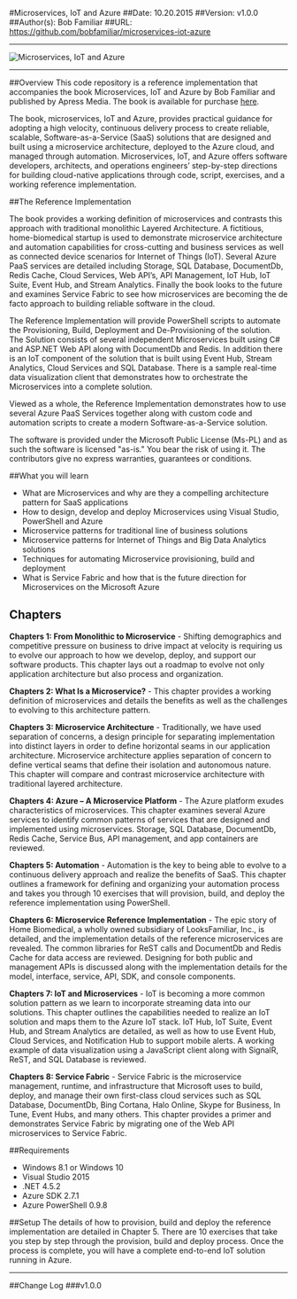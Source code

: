 #Microservices, IoT and Azure
##Date: 10.20.2015
##Version: v1.0.0
##Author(s): Bob Familiar
##URL: https://github.com/bobfamiliar/microservices-iot-azure


----------


![Microservices, IoT and Azure][1]

----------
##Overview
This code repository is a reference implementation that accompanies the book Microservices, IoT and Azure by Bob Familiar and published by Apress Media. The book is available for purchase [here][2].

The book, microservices, IoT and Azure, provides practical guidance for adopting a high velocity, continuous delivery process to create reliable, scalable, Software-as-a-Service (SaaS) solutions that are designed and built using a microservice architecture, deployed to the Azure cloud, and managed through automation. Microservices, IoT, and Azure offers software developers, architects, and operations engineers’ step-by-step directions for building cloud-native applications through code, script, exercises, and a working reference implementation.

##The Reference Implementation

The book provides a working definition of microservices and contrasts this approach with traditional monolithic Layered Architecture. A fictitious, home-biomedical startup is used to demonstrate microservice architecture and automation capabilities for cross-cutting and business services as well as connected device scenarios for Internet of Things (IoT). Several Azure PaaS services are detailed including Storage, SQL Database, DocumentDb, Redis Cache, Cloud Services, Web API’s, API Management, IoT Hub, IoT Suite, Event Hub, and Stream Analytics. Finally the book looks to the future and examines Service Fabric to see how microservices are becoming the de facto approach to building reliable software in the cloud.

The Reference Implementation will provide PowerShell scripts to automate the Provisioning, Build, Deployment and De-Provisioning of the solution. The Solution consists of several independent Microservices built using C# and ASP.NET Web API along with DocumentDb and Redis. In addition there is an IoT component of the solution that is built using Event Hub, Stream Analytics, Cloud Services and SQL Database. There is a sample real-time data visualization client that demonstrates how to orchestrate the Microservices into a complete solution.

 Viewed as a whole, the Reference Implementation demonstrates how to use several Azure PaaS Services together along with custom code and automation scripts to create a modern Software-as-a-Service solution. 

 The software is provided under the Microsoft Public License (Ms-PL) and as such the software is licensed "as-is." You bear the risk of using it. The contributors give no express warranties, guarantees or conditions.

##What you will learn
 - What are Microservices and why are they a compelling architecture pattern for SaaS applications 
 - How to design, develop and deploy Microservices using Visual Studio, PowerShell and Azure
 - Microservice patterns for traditional line of business solutions 
 - Microservice patterns for Internet of Things and Big Data Analytics solutions 
 - Techniques for automating Microservice provisioning, build and deployment 
 - What is Service Fabric and how that is the future direction for Microservices on the Microsoft Azure

## Chapters 
**Chapters 1: From Monolithic to Microservice** - Shifting demographics and competitive pressure on business to drive impact at velocity is requiring us to evolve our approach to how we develop, deploy, and support our software products. This chapter lays out a roadmap to evolve not only application architecture but also process and organization.

**Chapters 2: What Is a Microservice?** - This chapter provides a working definition of microservices and details the benefits as well as the challenges to evolving to this architecture pattern.

**Chapters 3: Microservice Architecture** - Traditionally, we have used separation of concerns, a design principle for separating implementation into distinct layers in order to define horizontal seams in our application architecture. Microservice architecture applies separation of concern to define vertical seams that define their isolation and autonomous nature. This chapter will compare and contrast microservice architecture with traditional layered architecture.

**Chapters 4: Azure – A Microservice Platform** - The Azure platform exudes characteristics of microservices. This chapter examines several Azure services to identify common patterns of services that are designed and implemented using microservices. Storage, SQL Database, DocumentDb, Redis Cache, Service Bus, API management, and app containers are reviewed.

**Chapters 5: Automation** - Automation is the key to being able to evolve to a continuous delivery approach and realize the benefits of SaaS. This chapter outlines a framework for defining and organizing your automation process and takes you through 10 exercises that will provision, build, and deploy the reference implementation using PowerShell.

**Chapters 6: Microservice Reference Implementation** - The epic story of Home Biomedical, a wholly owned subsidiary of LooksFamiliar, Inc., is detailed, and the implementation details of the reference microservices are revealed. The common libraries for ReST calls and DocumentDb and Redis Cache for data access are reviewed. Designing for both public and management APIs is discussed along with the implementation details for the model, interface, service, API, SDK, and console components.

**Chapters 7: IoT and Microservices** - IoT is becoming a more common solution pattern as we learn to incorporate streaming data into our solutions. This chapter outlines the capabilities needed to realize an IoT solution and maps them to the Azure IoT stack. IoT Hub, IoT Suite, Event Hub, and Stream Analytics are detailed, as well as how to use Event Hub, Cloud Services, and Notification Hub to support mobile alerts. A working example of data visualization using a JavaScript client along with SignalR, ReST, and SQL Database is reviewed.

**Chapters 8: Service Fabric** - Service Fabric is the microservice management, runtime, and infrastructure that Microsoft uses to build, deploy, and manage their own first-class cloud services such as SQL Database, DocumentDb, Bing Cortana, Halo Online, Skype for Business, In Tune, Event Hubs, and many others. This chapter provides a primer and demonstrates Service Fabric by migrating one of the Web API microservices to Service Fabric.

##Requirements

 - Windows 8.1 or Windows 10
 - Visual Studio 2015
 - .NET 4.5.2
 - Azure SDK 2.7.1
 - Azure PowerShell 0.9.8

##Setup
The details of how to provision, build and deploy the reference implementation are detailed in Chapter 5. There are 10 exercises that take you step by step through the provision, build and deploy process. Once the process is complete, you will have a complete end-to-end IoT solution running in Azure.

----------

##Change Log
###v1.0.0



  [1]: http://bobfamiliar.azurewebsites.net/wp-content/uploads/2015/10/bookcover-small.jpg
  [2]: http://amzn.to/1RFjiUW "Amazon"